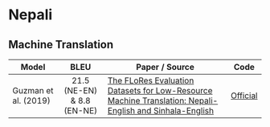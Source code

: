 # Nepali

## Machine Translation

| Model           | BLEU  | Paper / Source | Code | 
| ------------- | :-----:|  --- | --- | 
| Guzman et al. (2019) | 21.5 (NE-EN) & 8.8 (EN-NE) | [The FLoRes Evaluation Datasets for Low-Resource Machine Translation: Nepali-English and Sinhala-English](https://www.aclweb.org/anthology/D19-1632/) | [Official](https://github.com/facebookresearch/flores/) | 

